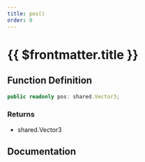 ```yaml
---
title: pos()
order: 0
---
```


# {{ $frontmatter.title }}

## Function Definition

```ts
public readonly pos: shared.Vector3;
```

### Returns

* shared.Vector3

## Documentation

<!--@include: ./parts/pos.md-->
